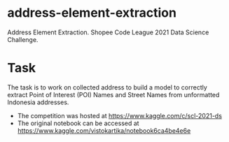 # address-element-extraction
Address Element Extraction. Shopee Code League 2021 Data Science Challenge.

# Task
The task is to work on collected address to build a model to correctly extract Point of Interest (POI) Names and Street Names from unformatted Indonesia addresses.

- The competition was hosted at https://www.kaggle.com/c/scl-2021-ds
- The original notebook can be accessed at https://www.kaggle.com/vistokartika/notebook6ca4be4e6e
